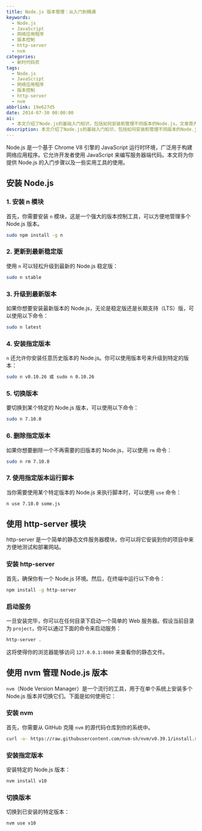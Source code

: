 ```yaml
---
title: Node.js 版本管理：从入门到精通
keywords:
  - Node.js
  - JavaScript
  - 网络应用程序
  - 版本控制
  - http-server
  - nvm
categories:
  - 新时代码农
tags:
  - Node.js
  - JavaScript
  - 网络应用程序
  - 版本控制
  - http-server
  - nvm
abbrlink: 19e627d5
date: 2014-07-30 00:00:00
ai:
  - 本文介绍了Node.js的基础入门知识，包括如何安装和管理不同版本的Node.js。文章首先解释了Node.js是一个基于Chrome V8引擎的JavaScript运行时环境，适用于构建网络应用程序。接着详细阐述了如何使用`n`模块来管理Node.js版本，包括升级、安装指定版本和切换版本等操作。此外，还介绍了http-server模块作为静态文件服务器在项目中的应用，以及如何使用nvm工具来实现多版本的Node.js管理。
description: 本文介绍了Node.js的基础入门知识，包括如何安装和管理不同版本的Node.js。文章首先解释了Node.js是一个基于Chrome V8引擎的JavaScript运行时环境，适用于构建网络应用程序。接着详细阐述了如何使用`n`模块来管理Node.js版本，包括升级、安装指定版本和切换版本等操作。此外，还介绍了http-server模块作为静态文件服务器在项目中的应用，以及如何使用nvm工具来实现多版本的Node.js管理。
---
```


Node.js 是一个基于 Chrome V8 引擎的 JavaScript 运行时环境，广泛用于构建网络应用程序。它允许开发者使用 JavaScript 来编写服务器端代码。本文将为你提供 Node.js 的入门步骤以及一些实用工具的使用。

## 安装 Node.js

### 1. 安装 n 模块

首先，你需要安装 `n` 模块，这是一个强大的版本控制工具，可以方便地管理多个 Node.js 版本。

```bash
sudo npm install -g n
```

### 2. 更新到最新稳定版

使用 `n` 可以轻松升级到最新的 Node.js 稳定版：

```bash
sudo n stable
```

### 3. 升级到最新版本

如果你想要安装最新版本的 Node.js，无论是稳定版还是长期支持（LTS）版，可以使用以下命令：

```bash
sudo n latest
```

### 4. 安装指定版本

`n` 还允许你安装任意历史版本的 Node.js。你可以使用版本号来升级到特定的版本：

```bash
sudo n v0.10.26 或 sudo n 0.10.26
```

### 5. 切换版本

要切换到某个特定的 Node.js 版本，可以使用以下命令：

```bash
sudo n 7.10.0
```

### 6. 删除指定版本

如果你想要删除一个不再需要的旧版本的 Node.js，可以使用 `rm` 命令：

```bash
sudo n rm 7.10.0
```

### 7. 使用指定版本运行脚本

当你需要使用某个特定版本的 Node.js 来执行脚本时，可以使用 `use` 命令：

```bash
n use 7.10.0 some.js
```

## 使用 http-server 模块

http-server 是一个简单的静态文件服务器模块，你可以将它安装到你的项目中来方便地测试和部署网站。

### 安装 http-server

首先，确保你有一个 Node.js 环境。然后，在终端中运行以下命令：

```bash
npm install -g http-server
```

### 启动服务

一旦安装完毕，你可以在任何目录下启动一个简单的 Web 服务器。假设当前目录为 `project`，你可以通过下面的命令来启动服务：

```bash
http-server .
```

这将使得你的浏览器能够访问 `127.0.0.1:8080` 来查看你的静态文件。

## 使用 nvm 管理 Node.js 版本

`nvm`（Node Version Manager）是一个流行的工具，用于在单个系统上安装多个 Node.js 版本并切换它们。下面是如何使用它：

### 安装 nvm

首先，你需要从 GitHub 克隆 `nvm` 的源代码仓库到你的系统中。

```bash
curl -o- https://raw.githubusercontent.com/nvm-sh/nvm/v0.39.1/install.sh | bash
```

### 安装指定版本

安装特定的 Node.js 版本：

```bash
nvm install v10
```

### 切换版本

切换到已安装的特定版本：

```bash
nvm use v10
```
